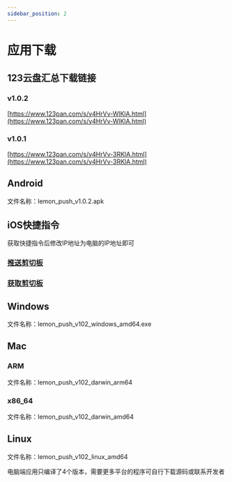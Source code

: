 ```yaml
---
sidebar_position: 2
---
```

# 应用下载


## 123云盘汇总下载链接

### v1.0.2
[https://www.123pan.com/s/y4HrVv-WlKlA.html](https://www.123pan.com/s/y4HrVv-WlKlA.html)

### v1.0.1
[https://www.123pan.com/s/y4HrVv-3RKlA.html](https://www.123pan.com/s/y4HrVv-3RKlA.html)

## Android
文件名称：lemon_push_v1.0.2.apk

## iOS快捷指令
获取快捷指令后修改IP地址为电脑的IP地址即可
### [推送剪切板](https://www.icloud.com/shortcuts/8a70ba1051cc4b9192a2e966d10fbf85)

### [获取剪切板](https://www.icloud.com/shortcuts/3dc68dccca8c4818982cfbbd5ae89c44)

## Windows

文件名称：lemon_push_v102_windows_amd64.exe


## Mac 

### ARM
文件名称：lemon_push_v102_darwin_arm64


###  x86_64
文件名称：lemon_push_v102_darwin_amd64


## Linux

文件名称：lemon_push_v102_linux_amd64


电脑端应用只编译了4个版本，需要更多平台的程序可自行下载源码或联系开发者

